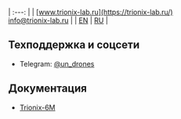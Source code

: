 | :---: |
| [www.trionix-lab.ru](https://trionix-lab.ru/) <br/> [info@trionix-lab.ru](mailto:info@trionix-lab.ru) |
| [EN](README.md) \| [RU](README_RU.md) |

## Техподдержка и соцсети
* Telegram: [@un_drones](https://t.me/un_drones)

## Документация
* [Trionix-6M](https://trionix-lab.ru/project-pers/2/)

<!-- ## Media, educational project and other things-->